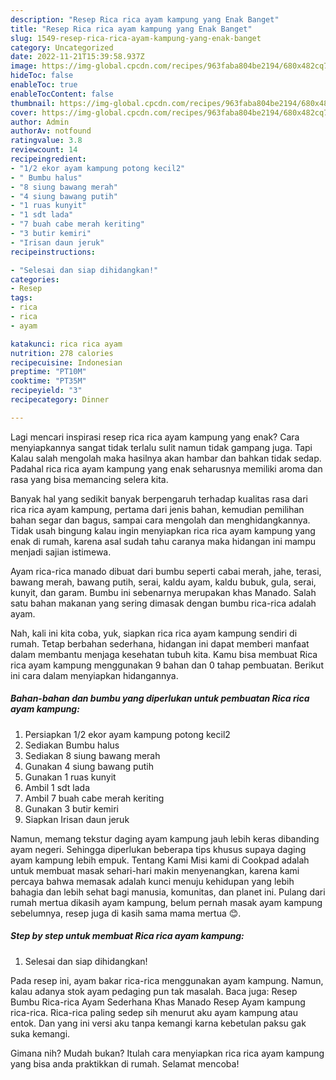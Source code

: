 ```yaml
---
description: "Resep Rica rica ayam kampung yang Enak Banget"
title: "Resep Rica rica ayam kampung yang Enak Banget"
slug: 1549-resep-rica-rica-ayam-kampung-yang-enak-banget
category: Uncategorized
date: 2022-11-21T15:39:58.937Z
image: https://img-global.cpcdn.com/recipes/963faba804be2194/680x482cq70/rica-rica-ayam-kampung-foto-resep-utama.jpg
hideToc: false
enableToc: true
enableTocContent: false
thumbnail: https://img-global.cpcdn.com/recipes/963faba804be2194/680x482cq70/rica-rica-ayam-kampung-foto-resep-utama.jpg
cover: https://img-global.cpcdn.com/recipes/963faba804be2194/680x482cq70/rica-rica-ayam-kampung-foto-resep-utama.jpg
author: Admin
authorAv: notfound
ratingvalue: 3.8
reviewcount: 14
recipeingredient:
- "1/2 ekor ayam kampung potong kecil2"
- " Bumbu halus"
- "8 siung bawang merah"
- "4 siung bawang putih"
- "1 ruas kunyit"
- "1 sdt lada"
- "7 buah cabe merah keriting"
- "3 butir kemiri"
- "Irisan daun jeruk"
recipeinstructions:

- "Selesai dan siap dihidangkan!"
categories:
- Resep
tags:
- rica
- rica
- ayam

katakunci: rica rica ayam 
nutrition: 278 calories
recipecuisine: Indonesian
preptime: "PT10M"
cooktime: "PT35M"
recipeyield: "3"
recipecategory: Dinner

---
```



Lagi mencari inspirasi resep rica rica ayam kampung yang enak? Cara menyiapkannya sangat tidak terlalu sulit namun tidak gampang juga. Tapi Kalau salah mengolah maka hasilnya akan hambar dan bahkan tidak sedap. Padahal rica rica ayam kampung yang enak seharusnya memiliki aroma dan rasa yang bisa memancing selera kita.


Banyak hal yang sedikit banyak berpengaruh terhadap kualitas rasa dari rica rica ayam kampung, pertama dari jenis bahan, kemudian pemilihan bahan segar dan bagus, sampai cara mengolah dan menghidangkannya. Tidak usah bingung kalau ingin menyiapkan rica rica ayam kampung yang enak di rumah, karena asal sudah tahu caranya maka hidangan ini mampu menjadi sajian istimewa.

Ayam rica-rica manado dibuat dari bumbu seperti cabai merah, jahe, terasi, bawang merah, bawang putih, serai, kaldu ayam, kaldu bubuk, gula, serai, kunyit, dan garam. Bumbu ini sebenarnya merupakan khas Manado. Salah satu bahan makanan yang sering dimasak dengan bumbu rica-rica adalah ayam.


Nah, kali ini kita coba, yuk, siapkan rica rica ayam kampung sendiri di rumah. Tetap berbahan sederhana, hidangan ini dapat memberi manfaat dalam membantu menjaga kesehatan tubuh kita. Kamu bisa membuat Rica rica ayam kampung menggunakan 9 bahan dan 0 tahap pembuatan. Berikut ini cara dalam menyiapkan hidangannya.

<!--inarticleads1-->

##### Bahan-bahan dan bumbu yang diperlukan untuk pembuatan Rica rica ayam kampung:

1. Persiapkan 1/2 ekor ayam kampung potong kecil2
1. Sediakan  Bumbu halus
1. Sediakan 8 siung bawang merah
1. Gunakan 4 siung bawang putih
1. Gunakan 1 ruas kunyit
1. Ambil 1 sdt lada
1. Ambil 7 buah cabe merah keriting
1. Gunakan 3 butir kemiri
1. Siapkan Irisan daun jeruk


Namun, memang tekstur daging ayam kampung jauh lebih keras dibanding ayam negeri. Sehingga diperlukan beberapa tips khusus supaya daging ayam kampung lebih empuk. Tentang Kami Misi kami di Cookpad adalah untuk membuat masak sehari-hari makin menyenangkan, karena kami percaya bahwa memasak adalah kunci menuju kehidupan yang lebih bahagia dan lebih sehat bagi manusia, komunitas, dan planet ini. Pulang dari rumah mertua dikasih ayam kampung, belum pernah masak ayam kampung sebelumnya, resep juga di kasih sama mama mertua 😊. 

<!--inarticleads2-->

##### Step by step untuk membuat Rica rica ayam kampung:


1. Selesai dan siap dihidangkan!

Pada resep ini, ayam bakar rica-rica menggunakan ayam kampung. Namun, kalau adanya stok ayam pedaging pun tak masalah. Baca juga: Resep Bumbu Rica-rica Ayam Sederhana Khas Manado Resep Ayam kampung rica-rica. Rica-rica paling sedep sih menurut aku ayam kampung atau entok. Dan yang ini versi aku tanpa kemangi karna kebetulan paksu gak suka kemangi. 

Gimana nih? Mudah bukan? Itulah cara menyiapkan rica rica ayam kampung yang bisa anda praktikkan di rumah. Selamat mencoba!
